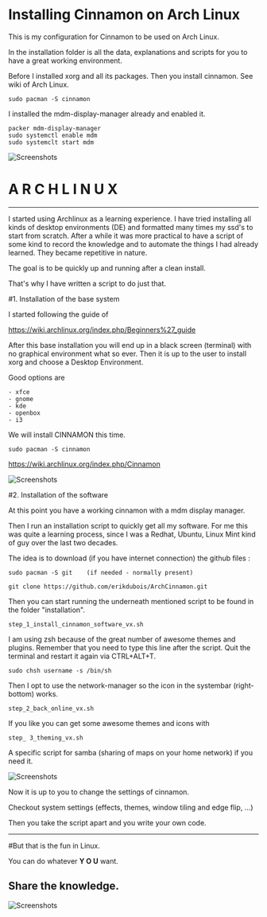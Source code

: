 # Installing Cinnamon on Arch Linux

This is my configuration for Cinnamon to be used on Arch Linux.

In the installation folder is all the data, explanations and scripts for you to have a great working environment.

Before I installed xorg and all its packages. Then you install cinnamon. See wiki of Arch Linux.

	sudo pacman -S cinnamon

I installed the mdm-display-manager already and enabled it.

	packer mdm-display-manager
	sudo systemctl enable mdm
	sudo systemclt start mdm



![Screenshots](http://erikdubois.be/wp-content/uploads/2015/05/archcinnamon12.jpg)





# A R C H L I N U X 
----------------------- 

I started using Archlinux as a learning experience. I have tried installing all kinds of desktop environments (DE) and formatted many times my ssd's to start from scratch. After a while it was more practical to have a script of some kind to record the knowledge and to automate the things I had already learned. They became repetitive in nature.

The goal is to be quickly up and running after a clean install. 

That's why I have written a script to do just that. 

#1. Installation of the base system

I started following the guide of 

https://wiki.archlinux.org/index.php/Beginners%27_guide

After this base installation you will end up in a black screen (terminal) with no graphical environment what so ever. Then it is up to the user to install xorg and choose a Desktop Environment.

Good options are

	- xfce
	- gnome
	- kde
	- openbox
	- i3

We will install CINNAMON this time.

	sudo pacman -S cinnamon

https://wiki.archlinux.org/index.php/Cinnamon




![Screenshots](http://erikdubois.be/wp-content/uploads/2015/05/archcinnamon3.jpg)




#2. Installation of the software

At this point you have a working cinnamon with a mdm display manager.

Then I run an installation script to quickly  get all my software. For me this was quite a learning process, since I was a Redhat, Ubuntu, Linux Mint kind of guy over the last two decades. 

The idea is to download (if you have internet connection) the github files :

	sudo pacman -S git    (if needed - normally present)

	git clone https://github.com/erikdubois/ArchCinnamon.git



Then you can start running the underneath mentioned script to be found in the folder "installation".

	step_1_install_cinnamon_software_vx.sh

I am using zsh because of the great number of awesome themes and plugins. Remember that you need to type this line after the script.
Quit the terminal and restart it again via CTRL+ALT+T.

	sudo chsh username -s /bin/sh

Then I opt to use the network-manager so the icon in the systembar (right-bottom) works.

	step_2_back_online_vx.sh

If you like you can get some awesome themes and icons with 

	step_ 3_theming_vx.sh

A specific script for samba (sharing of maps on your home network) if you need it.



![Screenshots](http://erikdubois.be/wp-content/uploads/2015/05/archcinnamon21.jpg)



Now it is up to you to change the settings of cinnamon.

Checkout system settings (effects, themes, window tiling and edge flip, ...)


Then you take the script apart and you write your own code.

------------------------------------
#But that is the fun in Linux.

You can do whatever <b>Y O U</b> want.

Share the knowledge.
------------------------------------



![Screenshots](http://erikdubois.be/wp-content/uploads/2015/05/archcinnamon4.jpg)